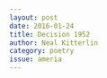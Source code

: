```yaml
---
layout: post 
date: 2016-01-24
title: Decision 1952
author: Neal Kitterlin
category: poetry
issue: ameria
---
```

